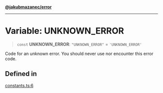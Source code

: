 [**@jakubmazanec/error**](../README.md)

---

# Variable: UNKNOWN_ERROR

> `const` **UNKNOWN_ERROR**: `"UNKNOWN_ERROR"` = `'UNKNOWN_ERROR'`

Code for an unknown error. You should never use nor encounter this error code.

## Defined in

[constants.ts:6](https://github.com/jakubmazanec/tools/blob/077fa4993ebe623b1c463499cc41912353ae6eb1/packages/error/source/constants.ts#L6)

